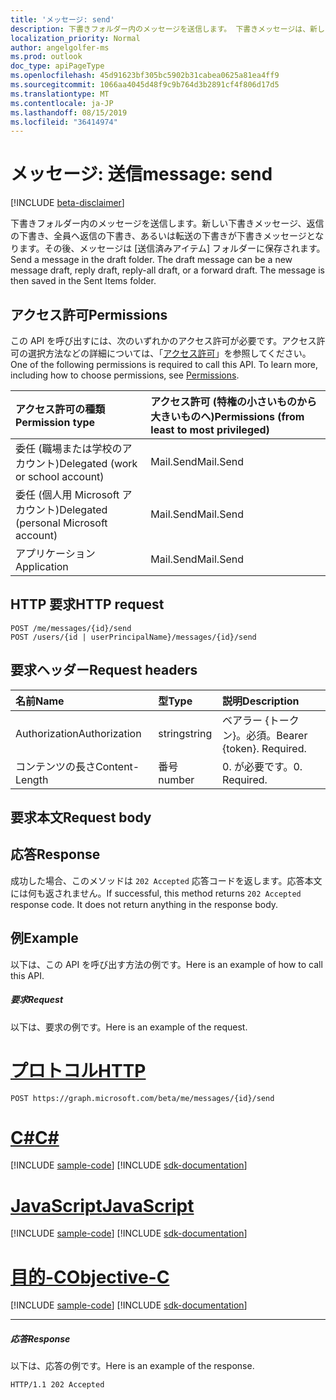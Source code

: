 ```yaml
---
title: 'メッセージ: send'
description: 下書きフォルダー内のメッセージを送信します。 下書きメッセージは、新しい下書きメッセージ、返信の下書き、全員へ返信の下書き、あるいは
localization_priority: Normal
author: angelgolfer-ms
ms.prod: outlook
doc_type: apiPageType
ms.openlocfilehash: 45d91623bf305bc5902b31cabea0625a81ea4ff9
ms.sourcegitcommit: 1066aa4045d48f9c9b764d3b2891cf4f806d17d5
ms.translationtype: MT
ms.contentlocale: ja-JP
ms.lasthandoff: 08/15/2019
ms.locfileid: "36414974"
---
```

# <a name="message-send"></a><span data-ttu-id="6e15c-104">メッセージ: 送信</span><span class="sxs-lookup"><span data-stu-id="6e15c-104">message: send</span></span>

[!INCLUDE [beta-disclaimer](../../includes/beta-disclaimer.md)]

<span data-ttu-id="6e15c-p102">下書きフォルダー内のメッセージを送信します。新しい下書きメッセージ、返信の下書き、全員へ返信の下書き、あるいは転送の下書きが下書きメッセージとなります。その後、メッセージは [送信済みアイテム] フォルダーに保存されます。</span><span class="sxs-lookup"><span data-stu-id="6e15c-p102">Send a message in the draft folder. The draft message can be a new message draft, reply draft, reply-all draft, or a forward draft. The message is then saved in the Sent Items folder.</span></span>

## <a name="permissions"></a><span data-ttu-id="6e15c-108">アクセス許可</span><span class="sxs-lookup"><span data-stu-id="6e15c-108">Permissions</span></span>

<span data-ttu-id="6e15c-p103">この API を呼び出すには、次のいずれかのアクセス許可が必要です。アクセス許可の選択方法などの詳細については、「[アクセス許可](/graph/permissions-reference)」を参照してください。</span><span class="sxs-lookup"><span data-stu-id="6e15c-p103">One of the following permissions is required to call this API. To learn more, including how to choose permissions, see [Permissions](/graph/permissions-reference).</span></span>

|<span data-ttu-id="6e15c-111">アクセス許可の種類</span><span class="sxs-lookup"><span data-stu-id="6e15c-111">Permission type</span></span>      | <span data-ttu-id="6e15c-112">アクセス許可 (特権の小さいものから大きいものへ)</span><span class="sxs-lookup"><span data-stu-id="6e15c-112">Permissions (from least to most privileged)</span></span>              |
|:--------------------|:---------------------------------------------------------|
|<span data-ttu-id="6e15c-113">委任 (職場または学校のアカウント)</span><span class="sxs-lookup"><span data-stu-id="6e15c-113">Delegated (work or school account)</span></span> | <span data-ttu-id="6e15c-114">Mail.Send</span><span class="sxs-lookup"><span data-stu-id="6e15c-114">Mail.Send</span></span>    |
|<span data-ttu-id="6e15c-115">委任 (個人用 Microsoft アカウント)</span><span class="sxs-lookup"><span data-stu-id="6e15c-115">Delegated (personal Microsoft account)</span></span> | <span data-ttu-id="6e15c-116">Mail.Send</span><span class="sxs-lookup"><span data-stu-id="6e15c-116">Mail.Send</span></span>    |
|<span data-ttu-id="6e15c-117">アプリケーション</span><span class="sxs-lookup"><span data-stu-id="6e15c-117">Application</span></span> | <span data-ttu-id="6e15c-118">Mail.Send</span><span class="sxs-lookup"><span data-stu-id="6e15c-118">Mail.Send</span></span> |

## <a name="http-request"></a><span data-ttu-id="6e15c-119">HTTP 要求</span><span class="sxs-lookup"><span data-stu-id="6e15c-119">HTTP request</span></span>

<!-- { "blockType": "ignored" } -->

```http
POST /me/messages/{id}/send
POST /users/{id | userPrincipalName}/messages/{id}/send
```

## <a name="request-headers"></a><span data-ttu-id="6e15c-120">要求ヘッダー</span><span class="sxs-lookup"><span data-stu-id="6e15c-120">Request headers</span></span>

| <span data-ttu-id="6e15c-121">名前</span><span class="sxs-lookup"><span data-stu-id="6e15c-121">Name</span></span>       | <span data-ttu-id="6e15c-122">型</span><span class="sxs-lookup"><span data-stu-id="6e15c-122">Type</span></span> | <span data-ttu-id="6e15c-123">説明</span><span class="sxs-lookup"><span data-stu-id="6e15c-123">Description</span></span>|
|:---------------|:--------|:----------|
| <span data-ttu-id="6e15c-124">Authorization</span><span class="sxs-lookup"><span data-stu-id="6e15c-124">Authorization</span></span>  | <span data-ttu-id="6e15c-125">string</span><span class="sxs-lookup"><span data-stu-id="6e15c-125">string</span></span>  | <span data-ttu-id="6e15c-p104">ベアラー {トークン}。必須。</span><span class="sxs-lookup"><span data-stu-id="6e15c-p104">Bearer {token}. Required.</span></span> |
| <span data-ttu-id="6e15c-128">コンテンツの長さ</span><span class="sxs-lookup"><span data-stu-id="6e15c-128">Content-Length</span></span> | <span data-ttu-id="6e15c-129">番号</span><span class="sxs-lookup"><span data-stu-id="6e15c-129">number</span></span> | <span data-ttu-id="6e15c-130">0. が必要です。</span><span class="sxs-lookup"><span data-stu-id="6e15c-130">0. Required.</span></span> |

## <a name="request-body"></a><span data-ttu-id="6e15c-131">要求本文</span><span class="sxs-lookup"><span data-stu-id="6e15c-131">Request body</span></span>

## <a name="response"></a><span data-ttu-id="6e15c-132">応答</span><span class="sxs-lookup"><span data-stu-id="6e15c-132">Response</span></span>

<span data-ttu-id="6e15c-p105">成功した場合、このメソッドは `202 Accepted` 応答コードを返します。応答本文には何も返されません。</span><span class="sxs-lookup"><span data-stu-id="6e15c-p105">If successful, this method returns `202 Accepted` response code. It does not return anything in the response body.</span></span>

## <a name="example"></a><span data-ttu-id="6e15c-135">例</span><span class="sxs-lookup"><span data-stu-id="6e15c-135">Example</span></span>

<span data-ttu-id="6e15c-136">以下は、この API を呼び出す方法の例です。</span><span class="sxs-lookup"><span data-stu-id="6e15c-136">Here is an example of how to call this API.</span></span>
##### <a name="request"></a><span data-ttu-id="6e15c-137">要求</span><span class="sxs-lookup"><span data-stu-id="6e15c-137">Request</span></span>

<span data-ttu-id="6e15c-138">以下は、要求の例です。</span><span class="sxs-lookup"><span data-stu-id="6e15c-138">Here is an example of the request.</span></span>

# <a name="httptabhttp"></a>[<span data-ttu-id="6e15c-139">プロトコル</span><span class="sxs-lookup"><span data-stu-id="6e15c-139">HTTP</span></span>](#tab/http)
<!-- {
  "blockType": "request",
  "name": "message_send"
}-->

```http
POST https://graph.microsoft.com/beta/me/messages/{id}/send
```
# <a name="ctabcsharp"></a>[<span data-ttu-id="6e15c-140">C#</span><span class="sxs-lookup"><span data-stu-id="6e15c-140">C#</span></span>](#tab/csharp)
[!INCLUDE [sample-code](../includes/snippets/csharp/message-send-csharp-snippets.md)]
[!INCLUDE [sdk-documentation](../includes/snippets/snippets-sdk-documentation-link.md)]

# <a name="javascripttabjavascript"></a>[<span data-ttu-id="6e15c-141">JavaScript</span><span class="sxs-lookup"><span data-stu-id="6e15c-141">JavaScript</span></span>](#tab/javascript)
[!INCLUDE [sample-code](../includes/snippets/javascript/message-send-javascript-snippets.md)]
[!INCLUDE [sdk-documentation](../includes/snippets/snippets-sdk-documentation-link.md)]

# <a name="objective-ctabobjc"></a>[<span data-ttu-id="6e15c-142">目的-C</span><span class="sxs-lookup"><span data-stu-id="6e15c-142">Objective-C</span></span>](#tab/objc)
[!INCLUDE [sample-code](../includes/snippets/objc/message-send-objc-snippets.md)]
[!INCLUDE [sdk-documentation](../includes/snippets/snippets-sdk-documentation-link.md)]

---


##### <a name="response"></a><span data-ttu-id="6e15c-143">応答</span><span class="sxs-lookup"><span data-stu-id="6e15c-143">Response</span></span>

<span data-ttu-id="6e15c-144">以下は、応答の例です。</span><span class="sxs-lookup"><span data-stu-id="6e15c-144">Here is an example of the response.</span></span>
<!-- {
  "blockType": "response",
  "truncated": true
} -->

```http
HTTP/1.1 202 Accepted
```

<!-- uuid: 8fcb5dbc-d5aa-4681-8e31-b001d5168d79
2015-10-25 14:57:30 UTC -->
<!--
{
  "type": "#page.annotation",
  "description": "message: send",
  "keywords": "",
  "section": "documentation",
  "tocPath": "",
  "suppressions": [
  ]
}
-->
